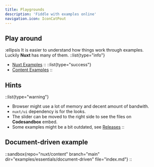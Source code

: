 ```yaml
---
title: Playgrounds
description: 'Fiddle with examples online'
navigation.icon: IconCatPout
---
```


## Play around
:ellipsis
It is easier to understand how things work through examples. Luckily **Nuxt** has many of them.
::list{type="info"}
- [Nuxt Examples](https://nuxt.com/docs/examples/essentials/hello-world)
::
::list{type="success"}
- [Content Examples](https://content.nuxtjs.org/examples/essentials/hello-world)
::
## Hints
::list{type="warning"}
- Browser might use a lot of memory and decent amount of bandwith.
- `nuxt/ui` dependency is for the looks.
- The slider can be moved to the right side to see the files on **Codesandbox** embed.
- Some examples might be a bit outdated, see [Releases](https://github.com/nuxt/nuxt/releases)
::
## Document-driven example

::sandbox{repo="nuxt/content" branch="main" dir="examples/essentials/document-driven" file="index.md"} 
::


